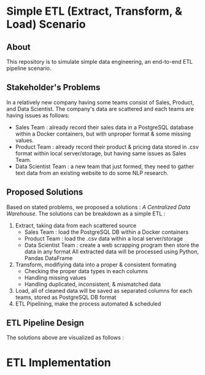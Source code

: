# Simple ETL (Extract, Transform, & Load) Scenario

## About
This repository is to simulate simple data engineering, an end-to-end ETL pipeline scenario.

## Stakeholder's Problems
In a relatively new company having some teams consist of Sales, Product, and Data Scientist. The company's data are scattered and each teams are having issues as follows:
- Sales Team : already record their sales data in a PostgreSQL database within a Docker containers, but with unproper format & some missing values.
- Product Team : already record their product & pricing data stored in .csv format within local server/storage, but having same issues as Sales Team.
- Data Scientist Team : a new team that just formed, they need to gather text data from an existing website to do some NLP research.

## Proposed Solutions
Based on stated problems, we proposed a solutions : *A Centralized Data Warehouse*. The solutions can be breakdown as a simple ETL :
1. Extract, taking data from each scattered source
   - Sales Team : load the PostgreSQL DB within a Docker containers
   - Product Team : load the .csv data within a local server/storage
   - Data Scientist Team : create a web scrapping program then store the data in any format
   All extracted data will be processed using Python, Pandas DataFrame 
2. Transform, modifiying data into a proper & consistent formating
   - Checking the proper data types in each columns
   - Handling missing values
   - Handling duplicated, inconsistent, & mismatched data
3. Load, all of cleaned data will be saved as separated columns for each teams, stored as PostgreSQL DB format
4. ETL Pipelining, make the process automated & scheduled

## ETL Pipeline Design
The solutions above are visualized as follows :




# ETL Implementation
   
